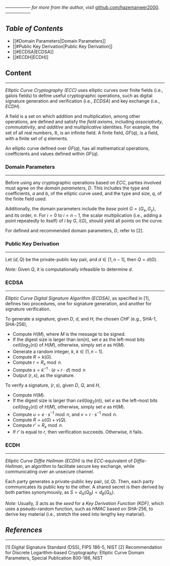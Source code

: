 ──────── *for more from the author, visit* [github.com/hazemanwer2000](https://github.com/hazemanwer2000). ────────
## *Table of Contents*
- [[#Domain Parameters|Domain Parameters]]
- [[#Public Key Derivation|Public Key Derivation]]
- [[#ECDSA|ECDSA]]
- [[#ECDH|ECDH]]
## Content
---
*Elliptic Curve Cryptography (ECC)* uses elliptic curves over finite fields (i.e., galois fields) to define useful cryptographic operations, such as digital signature generation and verification (i.e., *ECDSA*) and key exchange (i.e., *ECDH*).

A field is a set on which addition and multiplication, among other operations, are defined and satisfy the *field axioms*, including *associativity*, *commutativity*, and *additive* and *multiplicative* identities. For example, the set of all real numbers, $\mathbb{R}$, is an infinite field. A finite field, $GF(q)$, is a field, with a finite set of $q$ elements.

An elliptic curve defined over $GF(q)$, has all mathematical operations, coefficients and values defined within $GF(q)$.
### Domain Parameters
---
Before using any cryptographic operations based on *ECC*, parties involved must agree on the *domain parameters*, $D$. This includes the type and coefficients, $a$ and $b$, of the elliptic curve used, and the type and size, $q$, of the finite field used.

Additionally, the domain parameters include the *base* point $G=(G_x, G_y)$, and its order, $n$. For $i=0$ to $i = n - 1$, the scalar multiplication (i.e., adding a point repeatedly to itself) of $i$ by $G$, $i(G)$, should yield all points on the curve.

For defined and recommended domain parameters, $D$, refer to [2].
### Public Key Derivation
---
Let $(d, Q)$ be the private-public key pair, and $d \in [1, n-1]$, then $Q = d(G)$.

*Note:* Given $Q$, it is computationally infeasible to determine $d$. 
### ECDSA
---
*Elliptic Curve Digital Signature Algorithm (ECDSA)*, as specified in [1], defines two procedures, one for signature generation, and another for signature verification.

To generate a signature, given $D$, $d$, and $H$, the chosen *CHF* (e.g., SHA-1, SHA-256),
* Compute $H(M)$, where $M$ is the message to be signed.
* If the digest size is larger than $len(n)$, set $e$ as the left-most bits $ceil(log_2(n))$ of $H(M)$, otherwise, simply set $e$ as $H(M)$.
* Generate a random integer, $k$, $k \in [1, n-1]$.
* Compute $R = k(G)$.
* Compute $r = R_{x} \bmod n$.
* Compute $s = k^{-1} \cdot (e + r \cdot d) \bmod n$
* Output $(r, s)$, as the signature.

To verify a signature, $(r, s)$, given $D$, $Q$, and $H$,
* Compute $H(M)$.
* If the digest size is larger than $ceil(log_2(n))$, set $e$ as the left-most bits $ceil(log_2(n))$ of $H(M)$, otherwise, simply set $e$ as $H(M)$.
* Compute $u = e \cdot s^{-1} \bmod n$, and $v = r \cdot s^{-1} \bmod n$.
* Compute $R = u(G) + v(Q)$.
* Compute $r' = R_x \bmod n$.
* If $r'$ is equal to $r$, then verification succeeds. Otherwise, it fails.
### ECDH
---
*Elliptic Curve Diffie Hellman (ECDH)* is the *ECC*-equivalent of *Diffie-Hellman*, an algorithm to facilitate secure key exchange, while communicating over an unsecure channel.

Each party generates a private-public key pair, $(d, Q)$. Then, each party communicates its public key to the other. A shared secret is then derived by both parties synonymously, as $S = d_A(Q_B) = d_B(Q_A)$. 

*Note:* Usually, $S$ acts as the *seed* for a *Key Derivation Function (KDF)*, which uses a pseudo-random function, such as *HMAC* based on SHA-256, to derive key material (i.e., stretch the seed into lengthy key material).
## *References*
---
[1] Digital Signature Standard (DSS), FIPS 186-5, NIST
[2] Recommendation for Discrete Logarithm-based Cryptography: Elliptic Curve Domain Parameters, Special Publication 800-186, NIST